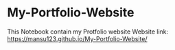 # My-Portfolio-Website
This Notebook contain my Protfolio website
Website link: https://mansu123.github.io/My-Portfolio-Website/
